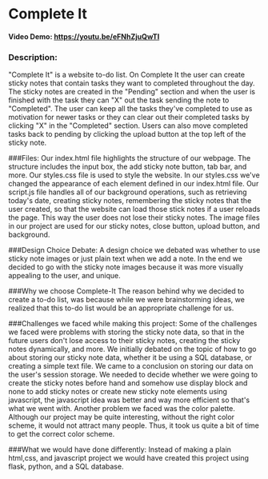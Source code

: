 # Complete It
#### Video Demo: https://youtu.be/eFNhZjuQwTI
### Description:
"Complete It" is a website to-do list. On Complete It the user can create sticky notes that contain tasks they want to completed throughout the day. The sticky notes are created in the "Pending" section and when the user is finished with the task they can "X" out the task sending the note to "Completed". The user can keep all the tasks they've completed to use as motivation for newer tasks or they can clear out their completed tasks by clicking "X" in the "Completed" section. Users can also move completed tasks back to pending by clicking the upload button at the top left of the sticky note.

###Files:
Our index.html file highlights the structure of our webpage. The structure includes the input box, the add sticky note button, tab bar, and more. Our styles.css file is used to style the website. In our styles.css we've changed the appearance of each element defined in our index.html file. Our script.js file handles all of our background operations, such as retrieving today's date, creating sticky notes, remembering the sticky notes that the user created, so that the website can load those stick notes if a user reloads the page. This way the user does not lose their sticky notes. The image files in our project are used for our sticky notes, close button, upload button, and background.

###Design Choice Debate:
A design choice we debated was whether to use sticky note images or just plain text when we add a note. In the end we decided to go with the sticky note images because it was more visually appealing to the user, and unique.

###Why we choose Complete-It
The reason behind why we decided to create a to-do list, was because while we were brainstorming ideas, we realized that this to-do list would be an appropriate challenge for us.

###Challenges we faced while making this project:
Some of the challenges we faced were problems with storing the sticky note data, so that in the future users don't lose access to their sticky notes, creating the sticky notes dynamically, and more. We initially debated on the topic of how to go about storing our sticky note data, whether it be using a SQL database, or creating a simple text file. We came to a conclusion on storing our data on the user's session storage. We needed to decide whether we were going to create the sticky notes before hand and somehow use display block and none to add sticky notes or create new sticky note elements using javascript, the javascript idea was better and way more efficient so that's what we went with. Another problem we faced was the color palette. Although our project may be quite interesting, without the right color scheme, it would not attract many people. Thus, it took us quite a bit of time to get the correct color scheme.

###What we would have done differently:
Instead of making a plain html,css, and javascript project we would have created this project using flask, python, and a SQL database.
